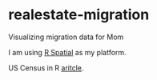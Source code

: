 # realestate-migration
Visualizing migration data for Mom

I am using [R Spatial](https://r-spatial.org/r/2018/10/25/ggplot2-sf.html) as my platform. 

US Census in R [aritcle](https://walker-data.com/census-r/mapping-census-data-with-r.html).